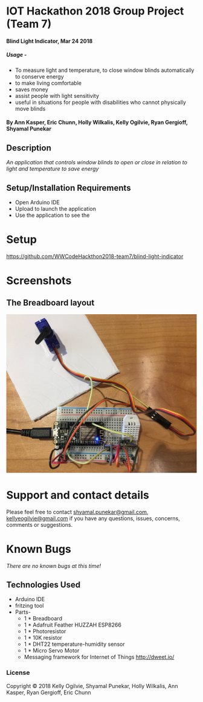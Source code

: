 # IOT Hackathon 2018 Group Project (Team 7)

#### Blind Light Indicator, Mar 24 2018

##### Usage -

* To measure light and temperature, to close window blinds automatically to conserve energy
* to make living comfortable
* saves money
* assist people with light sensitivity
* useful in situations for people with disabilities who cannot physically move blinds


#### By Ann Kasper, Eric Chunn, Holly Wilkalis, Kelly Ogilvie, Ryan Gergioff, Shyamal Punekar

## Description

_An application that controls window blinds to open or close in relation to light and temperature to save energy_

## Setup/Installation Requirements
* Open Arduino IDE
* Upload to launch the application
* Use the application to see the


# Setup
  https://github.com/WWCodeHackthon2018-team7/blind-light-indicator

# Screenshots
## The Breadboard layout

![connections](images/screenshot2.jpg)

# Support and contact details

  Please feel free to contact shyamal.punekar@gmail.com, kellyeogilvie@gmail.com if you have any questions, issues, concerns, comments or suggestions.
# Known Bugs
_There are no known bugs at this time!_

## Technologies Used

* Arduino IDE
* fritzing tool
* Parts-
  * 1 * Breadboard
  * 1 * Adafruit Feather HUZZAH ESP8266
  * 1 * Photoresistor
  * 1 * 10K resistor
  * 1 * DHT22 temperature-humidity sensor
  * 1 * Micro Servo Motor
  * Messaging framework for Internet of Things http://dweet.io/


### License

Copyright &copy; 2018 Kelly Ogilvie, Shyamal Punekar, Holly Wilkalis, Ann Kasper, Ryan Gergioff, Eric Chunn